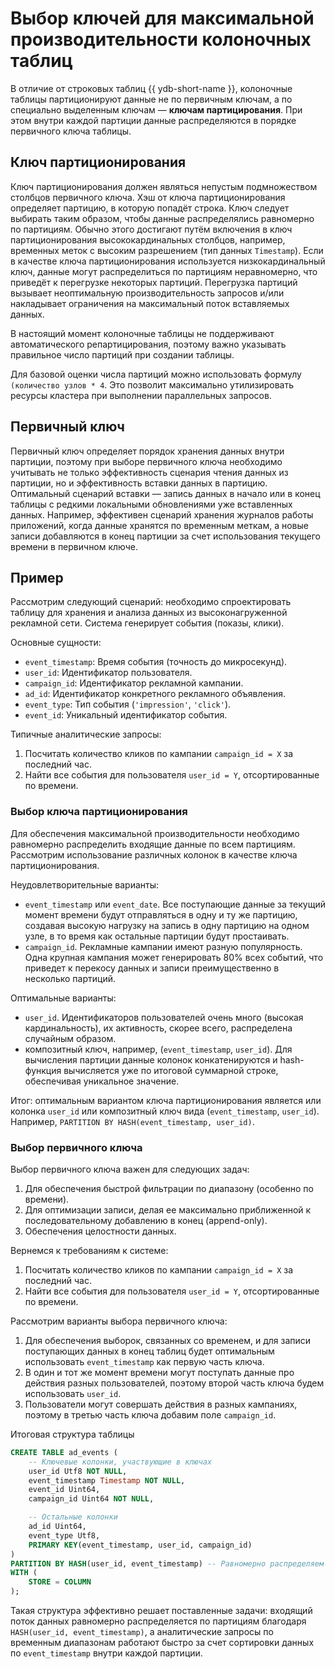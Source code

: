 # Выбор ключей для максимальной производительности колоночных таблиц

В отличие от строковых таблиц {{ ydb-short-name }}, колоночные таблицы партиционируют данные не по первичным ключам, а по специально выделенным ключам — **ключам партицирования**. При этом внутри каждой партиции данные распределяются в порядке первичного ключа таблицы.

## Ключ партиционирования

Ключ партиционирования должен являться непустым подмножеством столбцов первичного ключа. Хэш от ключа партиционирования определяет партицию, в которую попадёт строка. Ключ следует выбирать таким образом, чтобы данные распределялись равномерно по партициям. Обычно этого достигают путём включения в ключ партиционирования высококардинальных столбцов, например, временных меток с высоким разрешением (тип данных `Timestamp`). Если в качестве ключа партиционирования используется низкокардинальный ключ, данные могут распределиться по партициям неравномерно, что приведёт к перегрузке некоторых партиций. Перегрузка партиций вызывает неоптимальную производительность запросов и/или накладывает ограничения на максимальный поток вставляемых данных.

В настоящий момент колоночные таблицы не поддерживают автоматического репартицирования, поэтому важно указывать правильное число партиций при создании таблицы.

Для базовой оценки числа партиций можно использовать формулу `(количество узлов * 4`. Это позволит максимально утилизировать ресурсы кластера при выполнении параллельных запросов.

## Первичный ключ

Первичный ключ определяет порядок хранения данных внутри партиции, поэтому при выборе первичного ключа необходимо учитывать не только эффективность сценария чтения данных из партиции, но и эффективность вставки данных в партицию. Оптимальный сценарий вставки — запись данных в начало или в конец таблицы с редкими локальными обновлениями уже вставленных данных. Например, эффективен сценарий хранения журналов работы приложений, когда данные хранятся по временным меткам, а новые записи добавляются в конец партиции за счет использования текущего времени в первичном ключе.

## Пример

Рассмотрим следующий сценарий: необходимо спроектировать таблицу для хранения и анализа данных из высоконагруженной рекламной сети. Система генерирует события (показы, клики).

Основные сущности:

- `event_timestamp`: Время события (точность до микросекунд).
- `user_id`: Идентификатор пользователя.
- `campaign_id`: Идентификатор рекламной кампании.
- `ad_id`: Идентификатор конкретного рекламного объявления.
- `event_type`: Тип события (`'impression'`, `'click'`).
- `event_id`: Уникальный идентификатор события.

Типичные аналитические запросы:

1. Посчитать количество кликов по кампании `campaign_id = X` за последний час.
2. Найти все события для пользователя `user_id = Y`, отсортированные по времени.

### Выбор ключа партиционирования

Для обеспечения максимальной производительности необходимо равномерно распределить входящие данные по всем партициям.
Рассмотрим использование различных колонок в качестве ключа партиционирования.

Неудовлетворительные варианты:

- `event_timestamp` или `event_date`. Все поступающие данные за текущий момент времени будут отправляться в одну и ту же партицию, создавая высокую нагрузку на запись в одну партицию на одном узле, в то время как остальные партиции будут простаивать.
- `campaign_id`. Рекламные кампании имеют разную популярность. Одна крупная кампания может генерировать 80% всех событий, что приведет к перекосу данных и записи преимущественно в несколько партиций.

Оптимальные варианты:

- `user_id`. Идентификаторов пользователей очень много (высокая кардинальность), их активность, скорее всего, распределена случайным образом.
- композитный ключ, например, (`event_timestamp`, `user_id`). Для вычисления партиции данные колонок конкатенируются и hash-функция вычисляется уже по итоговой суммарной строке, обеспечивая уникальное значение.

Итог: оптимальным вариантом ключа партиционирования является или колонка `user_id` или композитный ключ вида (`event_timestamp`, `user_id`).
Например, `PARTITION BY HASH(event_timestamp, user_id)`.

### Выбор первичного ключа

Выбор первичного ключа важен для следующих задач:

1. Для обеспечения быстрой фильтрации по диапазону (особенно по времени).
2. Для оптимизации записи, делая ее максимально приближенной к последовательному добавлению в конец (append-only).
3. Обеспечения целостности данных.

Вернемся к требованиям к системе:

1. Посчитать количество кликов по кампании `campaign_id = X` за последний час.
2. Найти все события для пользователя `user_id = Y`, отсортированные по времени.

Рассмотрим варианты выбора первичного ключа:

1. Для обеспечения выборок, связанных со временем, и для записи поступающих данных в конец таблиц будет оптимальным использовать `event_timestamp` как первую часть ключа.
2. В один и тот же момент времени могут поступать данные про действия разных пользователей, поэтому второй часть ключа будем использовать `user_id`.
3. Пользователи могут совершать действия в разных кампаниях, поэтому в третью часть ключа добавим поле `campaign_id`.

Итоговая структура таблицы

```sql
CREATE TABLE ad_events (
    -- Ключевые колонки, участвующие в ключах
    user_id Utf8 NOT NULL,
    event_timestamp Timestamp NOT NULL,
    event_id Uint64,
    campaign_id Uint64 NOT NULL,

    -- Остальные колонки
    ad_id Uint64,
    event_type Utf8,
    PRIMARY KEY(event_timestamp, user_id, campaign_id)
)
PARTITION BY HASH(user_id, event_timestamp) -- Равномерно распределяем данные
WITH (
    STORE = COLUMN
);
```

Такая структура эффективно решает поставленные задачи: входящий поток данных равномерно распределяется по партициям благодаря `HASH(user_id, event_timestamp)`, а аналитические запросы по временным диапазонам работают быстро за счет сортировки данных по `event_timestamp` внутри каждой партиции.
